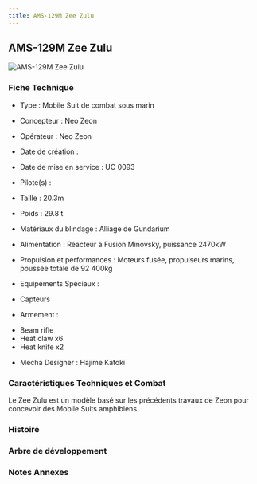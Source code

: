 ```yaml
---
title: AMS-129M Zee Zulu
---
```


AMS-129M Zee Zulu
-----------------


![AMS-129M Zee Zulu](/images/stories/saga/unicorn/mechas/neozeon/ams-129m.png)


### Fiche Technique



- Type : Mobile Suit de combat sous marin
  
- Concepteur : Neo Zeon
  
- Opérateur : Neo Zeon
  
- Date de création : 
  
- Date de mise en service : UC 0093
  
- Pilote(s) : 
  
- Taille : 20.3m
  
- Poids : 29.8 t
  
- Matériaux du blindage : Alliage de Gundarium
  
- Alimentation : Réacteur à Fusion Minovsky, puissance 2470kW
  
- Propulsion et performances : Moteurs fusée, propulseurs marins, poussée totale de 92 400kg
  
- Equipements Spéciaux :


* Capteurs


- Armement :


* Beam rifle
* Heat claw x6
* Heat knife x2


- Mecha Designer : Hajime Katoki


### Caractéristiques Techniques et Combat


Le Zee Zulu est un modèle basé sur les précédents travaux de Zeon pour concevoir des Mobile Suits amphibiens. 
### Histoire


### Arbre de développement


### Notes Annexes


